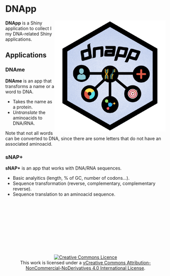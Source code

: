 # DNApp 

<img width="350px" align="right" src="www/dnapp.png">

**DNApp** is a Shiny application to collect I my DNA-related Shiny applications.

## Applications

### DNAme

**DNAme** is an app that transforms a name or a word to DNA.

* Takes the name as a protein. 
* *Untranslate* the aminoacids to DNA/RNA.

Note that not all words can be converted to DNA, since there are some letters that do not have an associated aminoacid.

### sNAP+

**sNAP+** is an app that works with DNA/RNA sequences.

* Basic analyitics (length, % of GC, number of codons...). 
* Sequence transformation (reverse, complementary, complementary reverse).
* Sequence translation to an aminoacid sequence.



<br><br><br><br><br><br><br><br><br>
<center><a rel="license" href="http://creativecommons.org/licenses/by-nc-nd/4.0/"> <img alt="Creative Commons Licence" style="border-width:0" src="https://i.creativecommons.org/l/by-nc-nd/4.0/88x31.png" /></a><br />This work is licensed under a 
<a rel="license" href="http://creativecommons.org/licenses/by-nc-nd/4.0/">vCreative Commons Attribution-NonCommercial-NoDerivatives 4.0 International License</a>.</center>
